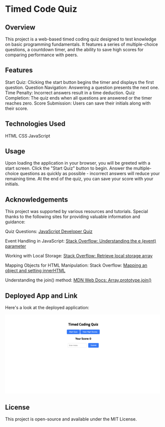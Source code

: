 # Timed Code Quiz

## Overview

This project is a web-based timed coding quiz designed to test knowledge on basic programming fundamentals. It features a series of multiple-choice questions, a countdown timer, and the ability to save high scores for comparing performance with peers.

## Features

Start Quiz: Clicking the start button begins the timer and displays the first question.
Question Navigation: Answering a question presents the next one.
Time Penalty: Incorrect answers result in a time deduction.
Quiz Completion: The quiz ends when all questions are answered or the timer reaches zero.
Score Submission: Users can save their initials along with their score.

## Technologies Used

HTML
CSS
JavaScript

## Usage

Upon loading the application in your browser, you will be greeted with a start screen. Click the "Start Quiz" button to begin. Answer the multiple-choice questions as quickly as possible - incorrect answers will reduce your remaining time. At the end of the quiz, you can save your score with your initials.

## Acknowledgements

This project was supported by various resources and tutorials. Special thanks to the following sites for providing valuable information and guidance:

Quiz Questions: [JavaScript Developer Quiz](https://developerquiz.org/)

Event Handling in JavaScript: [Stack Overflow: Understanding the e (event) parameter](https://stackoverflow.com/questions/35936365/what-exactly-is-the-parameter-e-event-and-why-pass-it-to-javascript-functions)

Working with Local Storage: [Stack Overflow: Retrieve local storage array](https://stackoverflow.com/questions/30541850/retrieve-local-storage-array-list-using-json-parse)

Mapping Objects for HTML Manipulation: Stack Overflow: [Mapping an object and setting innerHTML](https://stackoverflow.com/questions/44062723/mapping-an-object-and-then-setting-innerhtml-on-the-page-results-in-commas-betwe)

Understanding the join() method: [MDN Web Docs: Array.prototype.join()](https://developer.mozilla.org/en-US/docs/Web/JavaScript/Reference/Global_Objects/Array/join)

## Deployed App and Link

Here's a look at the deployed application:

![App Screenshot](assets/images/deployedapp.png)

## License

This project is open-source and available under the MIT License.
